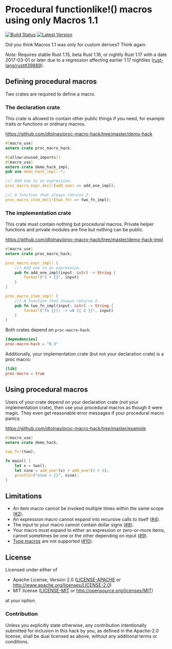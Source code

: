 Procedural functionlike!() macros using only Macros 1.1
=======================================================

[![Build Status](https://api.travis-ci.org/dtolnay/proc-macro-hack.svg?branch=master)](https://travis-ci.org/dtolnay/proc-macro-hack)
[![Latest Version](https://img.shields.io/crates/v/proc-macro-hack.svg)](https://crates.io/crates/proc-macro-hack)

Did you think Macros 1.1 was only for custom derives? Think again.

*Note:* Requires stable Rust 1.15, beta Rust 1.16, or nightly Rust 1.17 with a
date 2017-03-01 or later due to a regression affecting earlier 1.17 nightlies
([rust-lang/rust#39889][regression]).

[regression]: https://github.com/rust-lang/rust/issues/39889

## Defining procedural macros

Two crates are required to define a macro.

### The declaration crate

This crate is allowed to contain other public things if you need, for example
traits or functions or ordinary macros.

https://github.com/dtolnay/proc-macro-hack/tree/master/demo-hack

```rust
#[macro_use]
extern crate proc_macro_hack;

#[allow(unused_imports)]
#[macro_use]
extern crate demo_hack_impl;
pub use demo_hack_impl::*;

/// Add one to an expression.
proc_macro_expr_decl!(add_one! => add_one_impl);

/// A function that always returns 2.
proc_macro_item_decl!(two_fn! => two_fn_impl);
```

### The implementation crate

This crate must contain nothing but procedural macros. Private helper functions
and private modules are fine but nothing can be public.

https://github.com/dtolnay/proc-macro-hack/tree/master/demo-hack-impl

```rust
#[macro_use]
extern crate proc_macro_hack;

proc_macro_expr_impl! {
    /// Add one to an expression.
    pub fn add_one_impl(input: &str) -> String {
        format!("1 + {}", input)
    }
}

proc_macro_item_impl! {
    /// A function that always returns 2.
    pub fn two_fn_impl(input: &str) -> String {
        format!("fn {}() -> u8 {{ 2 }}", input)
    }
}
```

Both crates depend on `proc-macro-hack`:

```toml
[dependencies]
proc-macro-hack = "0.3"
```

Additionally, your implementation crate (but not your declaration crate) is a
proc macro:

```toml
[lib]
proc-macro = true
```

## Using procedural macros

Users of your crate depend on your declaration crate (not your implementation
crate), then use your procedural macros as though it were magic. They even get
reasonable error messages if your procedural macro panics.

https://github.com/dtolnay/proc-macro-hack/tree/master/example

```rust
#[macro_use]
extern crate demo_hack;

two_fn!(two);

fn main() {
    let x = two();
    let nine = add_one!(x) + add_one!(2 + 3);
    println!("nine = {}", nine);
}
```

## Limitations

- An item macro cannot be invoked multiple times within the same scope
  ([#2][issue-2]).
- An expression macro cannot expand into recursive calls to itself
  ([#4][issue-4]).
- The input to your macro cannot contain dollar signs ([#8][issue-8]).
- Your macro must expand to either an expression or zero-or-more items, cannot
  sometimes be one or the other depending on input ([#9][issue-9]).
- [Type macros] are not supported ([#10][issue-10]).

[issue-2]: https://github.com/dtolnay/proc-macro-hack/issues/2
[issue-4]: https://github.com/dtolnay/proc-macro-hack/issues/4
[issue-8]: https://github.com/dtolnay/proc-macro-hack/issues/8
[issue-9]: https://github.com/dtolnay/proc-macro-hack/issues/9
[issue-10]: https://github.com/dtolnay/proc-macro-hack/issues/10
[Type macros]: https://github.com/rust-lang/rfcs/blob/master/text/0873-type-macros.md

## License

Licensed under either of

 * Apache License, Version 2.0 ([LICENSE-APACHE](LICENSE-APACHE) or http://www.apache.org/licenses/LICENSE-2.0)
 * MIT license ([LICENSE-MIT](LICENSE-MIT) or http://opensource.org/licenses/MIT)

at your option.

### Contribution

Unless you explicitly state otherwise, any contribution intentionally submitted
for inclusion in this hack by you, as defined in the Apache-2.0 license, shall
be dual licensed as above, without any additional terms or conditions.
